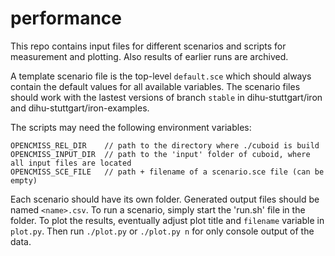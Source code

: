 # performance

This repo contains input files for different scenarios and scripts for measurement and plotting.
Also results of earlier runs are archived.

A template scenario file is the top-level `default.sce` which should always contain the default values for all available variables. The scenario files should work with the lastest versions of branch `stable` in dihu-stuttgart/iron and dihu-stuttgart/iron-examples.

The scripts may need the following environment variables:

    OPENCMISS_REL_DIR    // path to the directory where ./cuboid is build
    OPENCMISS_INPUT_DIR  // path to the 'input' folder of cuboid, where all input files are located
    OPENCMISS_SCE_FILE   // path + filename of a scenario.sce file (can be empty)

Each scenario should have its own folder. Generated output files should be named `<name>.csv`.
To run a scenario, simply start the 'run.sh' file in the folder. To plot the results, eventually adjust plot title and `filename` variable in `plot.py`. Then run `./plot.py` or `./plot.py n` for only console output of the data.

